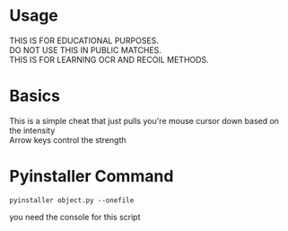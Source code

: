 # Usage
THIS IS FOR EDUCATIONAL PURPOSES. <br />
DO NOT USE THIS IN PUBLIC MATCHES. <br />
THIS IS FOR LEARNING OCR AND RECOIL METHODS. <br />

# Basics
This is a simple cheat that just pulls you're mouse cursor down based on the intensity <br />
Arrow keys control the strength 

# Pyinstaller Command
```
pyinstaller object.py --onefile
```
you need the console for this script
